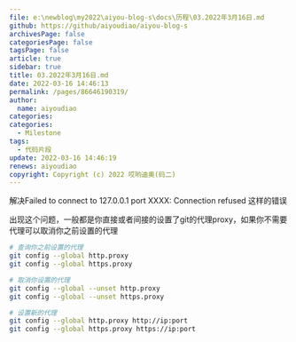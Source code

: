 ```yaml
---
file: e:\newblog\my2022\aiyou-blog-s\docs\历程\03.2022年3月16日.md
github: https://github/aiyoudiao/aiyou-blog-s
archivesPage: false
categoriesPage: false
tagsPage: false
article: true
sidebar: true
title: 03.2022年3月16日.md
date: 2022-03-16 14:46:13
permalink: /pages/86646190319/
author: 
  name: aiyoudiao
categories: 
categories: 
  - Milestone
tags: 
  - 代码片段
update: 2022-03-16 14:46:19
renews: aiyoudiao
copyright: Copyright (c) 2022 哎哟迪奥(码二)
---
```


解决Failed to connect to 127.0.0.1 port XXXX: Connection refused 这样的错误

出现这个问题，一般都是你直接或者间接的设置了git的代理proxy，如果你不需要代理可以取消你之前设置的代理

```bash
# 查询你之前设置的代理
git config --global http.proxy
git config --global https.proxy

# 取消你设置的代理
git config --global --unset http.proxy
git config --global --unset https.proxy

# 设置新的代理
git config --global http.proxy http://ip:port
git config --global https.proxy https://ip:port
```


